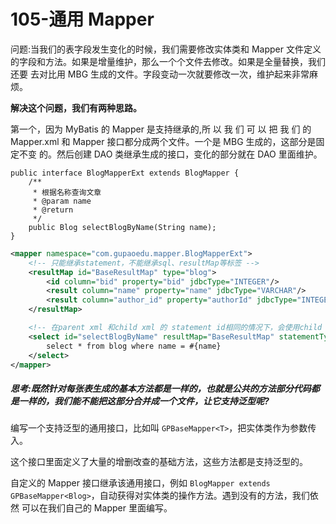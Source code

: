 # 105-通用 Mapper

问题:当我们的表字段发生变化的时候，我们需要修改实体类和 Mapper 文件定义 的字段和方法。如果是增量维护，那么一个个文件去修改。如果是全量替换，我们还要 去对比用 MBG 生成的文件。字段变动一次就要修改一次，维护起来非常麻烦。

**解决这个问题，我们有两种思路。**

第一个，因为 MyBatis 的 Mapper 是支持继承的,所 以 我 们 可 以 把 我 们 的 Mapper.xml 和 Mapper 接口都分成两个文件。一个是 MBG 生成的，这部分是固定不变 的。然后创建 DAO 类继承生成的接口，变化的部分就在 DAO 里面维护。

```
public interface BlogMapperExt extends BlogMapper {
    /**
     * 根据名称查询文章
     * @param name
     * @return
     */
    public Blog selectBlogByName(String name);
}
```

```xml
<mapper namespace="com.gupaoedu.mapper.BlogMapperExt">
    <!-- 只能继承statement，不能继承sql、resultMap等标签 -->
    <resultMap id="BaseResultMap" type="blog">
        <id column="bid" property="bid" jdbcType="INTEGER"/>
        <result column="name" property="name" jdbcType="VARCHAR"/>
        <result column="author_id" property="authorId" jdbcType="INTEGER"/>
    </resultMap>

    <!-- 在parent xml 和child xml 的 statement id相同的情况下，会使用child xml 的statement id -->
    <select id="selectBlogByName" resultMap="BaseResultMap" statementType="PREPARED">
        select * from blog where name = #{name}
    </select>
</mapper>
```

##### 思考:既然针对每张表生成的基本方法都是一样的，也就是公共的方法部分代码都 是一样的，我们能不能把这部分合并成一个文件，让它支持泛型呢?

编写一个支持泛型的通用接口，比如叫 `GPBaseMapper<T>`，把实体类作为参数传 入。

这个接口里面定义了大量的增删改查的基础方法，这些方法都是支持泛型的。

自定义的 Mapper 接口继承该通用接口，例如 `BlogMapper extends GPBaseMapper<Blog>`，自动获得对实体类的操作方法。遇到没有的方法，我们依然 可以在我们自己的 Mapper 里面编写。

